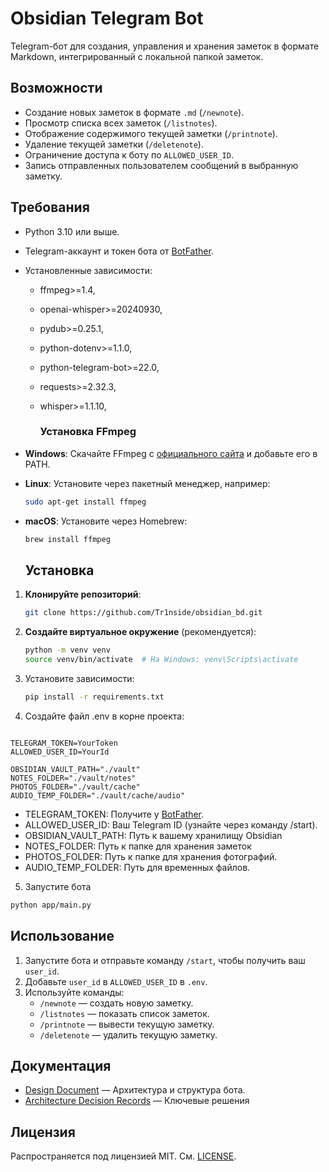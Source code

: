 # Obsidian Telegram Bot

Telegram-бот для создания, управления и хранения заметок в формате Markdown, интегрированный с локальной папкой заметок.

## Возможности

- Создание новых заметок в формате `.md` (`/newnote`).
- Просмотр списка всех заметок (`/listnotes`).
- Отображение содержимого текущей заметки (`/printnote`).
- Удаление текущей заметки (`/deletenote`).
- Ограничение доступа к боту по `ALLOWED_USER_ID`.
- Запись отправленных пользователем сообщений в выбранную заметку.

## Требования

- Python 3.10 или выше.
- Telegram-аккаунт и токен бота от [BotFather](https://t.me/BotFather).
- Установленные зависимости:
  - ffmpeg>=1.4,
  - openai-whisper>=20240930,
  - pydub>=0.25.1,
  - python-dotenv>=1.1.0,
  - python-telegram-bot>=22.0,
  - requests>=2.32.3,
  - whisper>=1.1.10,
    
    ### Установка FFmpeg
- **Windows**: Скачайте FFmpeg с [официального сайта](https://ffmpeg.org/download.html) и добавьте его в PATH.
- **Linux**: Установите через пакетный менеджер, например: 
  
  ```bash
  sudo apt-get install ffmpeg
  ```
- **macOS**: Установите через Homebrew:
  
  ```bash
  brew install ffmpeg
  ```
  
  ## Установка
1. **Клонируйте репозиторий**: 
   
   ```bash
   git clone https://github.com/Tr1nside/obsidian_bd.git
   ```
2. **Создайте виртуальное окружение** (рекомендуется): 
   
   ```bash
   python -m venv venv
   source venv/bin/activate  # На Windows: venv\Scripts\activate
   ```
3. Установите зависимости:
   
   ```bash
   pip install -r requirements.txt
   ```
4. Создайте файл .env в корне проекта:
   
```env   

TELEGRAM_TOKEN=YourToken
ALLOWED_USER_ID=YourId

OBSIDIAN_VAULT_PATH="./vault"
NOTES_FOLDER="./vault/notes"
PHOTOS_FOLDER="./vault/cache"
AUDIO_TEMP_FOLDER="./vault/cache/audio"

```

- TELEGRAM_TOKEN: Получите у [BotFather](https://t.me/BotFather).
- ALLOWED_USER_ID: Ваш Telegram ID (узнайте через команду /start).
- OBSIDIAN_VAULT_PATH: Путь к вашему хранилищу Obsidian
- NOTES_FOLDER: Путь к папке для хранения заметок 
- PHOTOS_FOLDER: Путь к папке для хранения фотографий.
- AUDIO_TEMP_FOLDER: Путь для временных файлов.

5. Запустите бота
```bash
python app/main.py
```

## Использование

1. Запустите бота и отправьте команду `/start`, чтобы получить ваш `user_id`. 
2. Добавьте `user_id` в `ALLOWED_USER_ID` в `.env`. 
3. Используйте команды: 
   - `/newnote` — создать новую заметку. 
   - `/listnotes` — показать список заметок. 
   - `/printnote` — вывести текущую заметку. 
   - `/deletenote` — удалить текущую заметку.

## Документация

- [Design Document](https://github.com/Tr1nside/obsidian-telegram-bot/blob/main/docs/design.md) — Архитектура и структура бота.
- [Architecture Decision Records](https://github.com/Tr1nside/obsidian-telegram-bot/blob/main/docs/adr/) — Ключевые решения

## Лицензия

Распространяется под лицензией MIT. См. [LICENSE](https://github.com/Tr1nside/obsidian-telegram-bot/blob/main/LICENSE).
